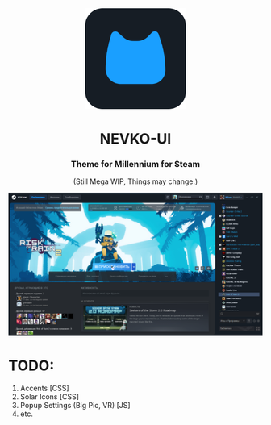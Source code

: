 <div align="center">

<img src="github/logo/newnevkologo.png" alt="nevkologo" width="200"/>

# NEVKO-UI
### Theme for Millennium for Steam

(Still Mega WIP, Things may change.)

<img src="github/screenshots/screenshot1.png" alt="screenshot"/>

</div>

 # TODO:
 1. Accents [CSS]
 2. Solar Icons [CSS]
 3. Popup Settings (Big Pic, VR) [JS] 
 4. etc.
